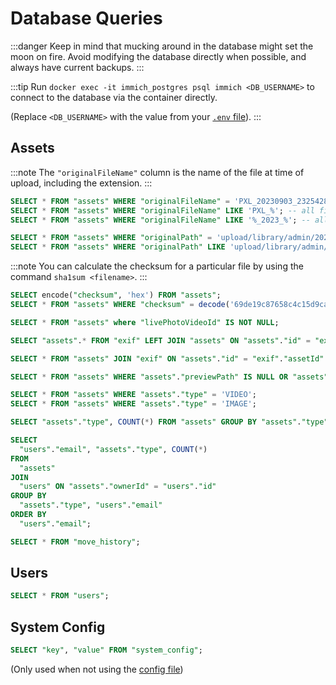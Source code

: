 # Database Queries

:::danger
Keep in mind that mucking around in the database might set the moon on fire. Avoid modifying the database directly when possible, and always have current backups.
:::

:::tip
Run `docker exec -it immich_postgres psql immich <DB_USERNAME>` to connect to the database via the container directly.

(Replace `<DB_USERNAME>` with the value from your [`.env` file](/docs/install/environment-variables#database)).
:::

## Assets

:::note
The `"originalFileName"` column is the name of the file at time of upload, including the extension.
:::

```sql title="Find by original filename"
SELECT * FROM "assets" WHERE "originalFileName" = 'PXL_20230903_232542848.jpg';
SELECT * FROM "assets" WHERE "originalFileName" LIKE 'PXL_%'; -- all files starting with PXL_
SELECT * FROM "assets" WHERE "originalFileName" LIKE '%_2023_%'; -- all files with _2023_ in the middle
```

```sql title="Find by path"
SELECT * FROM "assets" WHERE "originalPath" = 'upload/library/admin/2023/2023-09-03/PXL_20230903_232542848.jpg';
SELECT * FROM "assets" WHERE "originalPath" LIKE 'upload/library/admin/2023/%';
```

:::note
You can calculate the checksum for a particular file by using the command `sha1sum <filename>`.
:::

```sql title="Find by checksum (SHA-1)"
SELECT encode("checksum", 'hex') FROM "assets";
SELECT * FROM "assets" WHERE "checksum" = decode('69de19c87658c4c15d9cacb9967b8e033bf74dd1', 'hex');
```

```sql title="Live photos"
SELECT * FROM "assets" where "livePhotoVideoId" IS NOT NULL;
```

```sql title="Without metadata"
SELECT "assets".* FROM "exif" LEFT JOIN "assets" ON "assets"."id" = "exif"."assetId" WHERE "exif"."assetId" IS NULL;
```

```sql title="size < 100,000 bytes, smallest to largest"
SELECT * FROM "assets" JOIN "exif" ON "assets"."id" = "exif"."assetId" WHERE "exif"."fileSizeInByte" < 100000 ORDER BY "exif"."fileSizeInByte" ASC;
```

```sql title="Without thumbnails"
SELECT * FROM "assets" WHERE "assets"."previewPath" IS NULL OR "assets"."thumbnailPath" IS NULL;
```

```sql title="By type"
SELECT * FROM "assets" WHERE "assets"."type" = 'VIDEO';
SELECT * FROM "assets" WHERE "assets"."type" = 'IMAGE';
```

```sql title="Count by type"
SELECT "assets"."type", COUNT(*) FROM "assets" GROUP BY "assets"."type";
```

```sql title="Count by type (per user)"
SELECT
  "users"."email", "assets"."type", COUNT(*)
FROM
  "assets"
JOIN
  "users" ON "assets"."ownerId" = "users"."id"
GROUP BY
  "assets"."type", "users"."email"
ORDER BY
  "users"."email";
```

```sql title="Failed file movements"
SELECT * FROM "move_history";
```

## Users

```sql title="List"
SELECT * FROM "users";
```

## System Config

```sql title="Custom settings"
SELECT "key", "value" FROM "system_config";
```

(Only used when not using the [config file](/docs/install/config-file))
